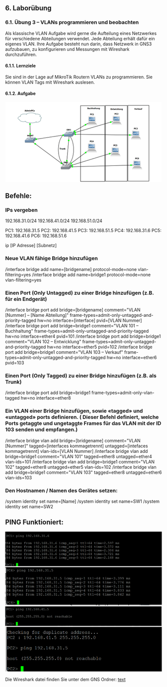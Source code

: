 ## 6. Laborübung

### 6.1. Übung 3 – VLANs programmieren und beobachten
Als klassische VLAN Aufgabe wird gerne die Aufteilung eines Netzwerkes für
verschiedene Abteilungen verwendet. Jede Abteilung erhält dafür ein eigenes
VLAN. Ihre Aufgabe besteht nun darin, dass Netzwerk in GNS3 aufzubauen, zu
konfigurieren und Messungen mit Wireshark durchzuführen.

#### 6.1.1. Lernziele

Sie sind in der Lage auf MikroTik Routern VLANs zu programmieren.
Sie können VLAN Tags mit Wireshark auslesen.


#### 6.1.2. Aufgabe
![alt text](../Bilder/image.png)

## Befehle:

### IPs vergeben

192.168.31.0/24
192.168.41.0/24
192.168.51.0/24

PC1: 192.168.31.5
PC2: 192.168.41.5
PC3: 192.168.51.5
PC4: 192.168.31.6
PC5: 192.168.41.6
PC6: 192.168.51.6

ip [IP Adresse] [Subnetz]

### Neue VLAN fähige Bridge hinzufügen
/interface bridge add name=[bridgename] protocol-mode=none vlan-filtering=yes
/interface bridge add name=bridge1 protocol-mode=none vlan-filtering=yes

### Einen Port (Only Untagged) zu einer Bridge hinzufügen (z.B. für ein Endgerät)
/interface bridge port add bridge=[bridgename] comment="VLAN [Nummer] – [Name Abteilung]" frame-types=admit-only-untagged-and-priority-tagged hw=no interface=[interface] pvid=[VLAN Nummer]
/interface bridge port add bridge=bridge1 comment="VLAN 101 – Buchhaltung" frame-types=admit-only-untagged-and-priority-tagged hw=no interface=ether4 pvid=101
/interface bridge port add bridge=bridge1 comment="VLAN 102 – Entwicklung" frame-types=admit-only-untagged-and-priority-tagged hw=no interface=ether5 pvid=102
/interface bridge port add bridge=bridge1 comment="VLAN 103 – Verkauf" frame-types=admit-only-untagged-and-priority-tagged hw=no interface=ether6 pvid=103

### Einen Port (Only Tagged) zu einer Bridge hinzufügen (z.B. als Trunk)
/interface bridge port add bridge=bridge1 frame-types=admit-only-vlan-tagged hw=no interface=ether8

### Ein VLAN einer Bridge hinzufügen, sowie «tagged» und «untagged» ports definieren. ( Dieser Befehl definiert, welche Ports getaggte und ungetaggte Frames für das VLAN mit der ID 103 senden und empfangen.)
/interface bridge vlan add bridge=[bridgename] comment="VLAN [Nummer]" tagged=[interfaces kommagetrennt] untagged=[intefaces kommagetrennt] vlan-ids=[VLAN Nummer]
/interface bridge vlan add bridge=bridge1 comment="VLAN 101" tagged=ether8 untagged=ether4 vlan-ids=101
/interface bridge vlan add bridge=bridge1 comment="VLAN 102" tagged=ether8 untagged=ether5 vlan-ids=102
/interface bridge vlan add bridge=bridge1 comment="VLAN 103" tagged=ether8 untagged=ether6 vlan-ids=103

### Den Hostnamen / Namen des Gerätes setzen:
/system identity set name=[Name]
/system identity set name=SW1
/system identity set name=SW2

## PING Funktioniert:

![alt text](../Bilder/image-1.png)
![alt text](../Bilder/PC4.png)
![alt text](<../Bilder/Ping error.png>)
![alt text](image.png)

Die Wireshark datei finden Sie unter dem GNS Ordner:
[text](Wireshark_GNS3_VLAN.pcapng)